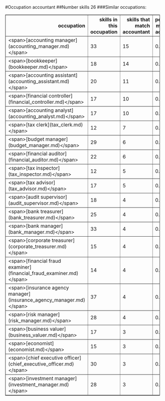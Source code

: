 #Occupation accountant
##Number skills 26
###Similar occupations:
<table border="1" class="dataframe">
  <thead>
    <tr style="text-align: right;">
      <th>occupation</th>
      <th>skills in this occupation</th>
      <th>skills that match accountant</th>
      <th>percentage match with accountant</th>
      <th>skills not in accountant</th>
    </tr>
  </thead>
  <tbody>
    <tr>
      <td>&lt;span&gt;[accounting manager](accounting_manager.md)&lt;/span&gt;</td>
      <td>33</td>
      <td>15</td>
      <td>0.576923</td>
      <td>18</td>
    </tr>
    <tr>
      <td>&lt;span&gt;[bookkeeper](bookkeeper.md)&lt;/span&gt;</td>
      <td>18</td>
      <td>14</td>
      <td>0.538462</td>
      <td>4</td>
    </tr>
    <tr>
      <td>&lt;span&gt;[accounting assistant](accounting_assistant.md)&lt;/span&gt;</td>
      <td>20</td>
      <td>11</td>
      <td>0.423077</td>
      <td>9</td>
    </tr>
    <tr>
      <td>&lt;span&gt;[financial controller](financial_controller.md)&lt;/span&gt;</td>
      <td>17</td>
      <td>10</td>
      <td>0.384615</td>
      <td>7</td>
    </tr>
    <tr>
      <td>&lt;span&gt;[accounting analyst](accounting_analyst.md)&lt;/span&gt;</td>
      <td>17</td>
      <td>10</td>
      <td>0.384615</td>
      <td>7</td>
    </tr>
    <tr>
      <td>&lt;span&gt;[tax clerk](tax_clerk.md)&lt;/span&gt;</td>
      <td>12</td>
      <td>7</td>
      <td>0.269231</td>
      <td>5</td>
    </tr>
    <tr>
      <td>&lt;span&gt;[budget manager](budget_manager.md)&lt;/span&gt;</td>
      <td>29</td>
      <td>6</td>
      <td>0.230769</td>
      <td>23</td>
    </tr>
    <tr>
      <td>&lt;span&gt;[financial auditor](financial_auditor.md)&lt;/span&gt;</td>
      <td>22</td>
      <td>6</td>
      <td>0.230769</td>
      <td>16</td>
    </tr>
    <tr>
      <td>&lt;span&gt;[tax inspector](tax_inspector.md)&lt;/span&gt;</td>
      <td>12</td>
      <td>5</td>
      <td>0.192308</td>
      <td>7</td>
    </tr>
    <tr>
      <td>&lt;span&gt;[tax advisor](tax_advisor.md)&lt;/span&gt;</td>
      <td>17</td>
      <td>5</td>
      <td>0.192308</td>
      <td>12</td>
    </tr>
    <tr>
      <td>&lt;span&gt;[audit supervisor](audit_supervisor.md)&lt;/span&gt;</td>
      <td>18</td>
      <td>4</td>
      <td>0.153846</td>
      <td>14</td>
    </tr>
    <tr>
      <td>&lt;span&gt;[bank treasurer](bank_treasurer.md)&lt;/span&gt;</td>
      <td>25</td>
      <td>4</td>
      <td>0.153846</td>
      <td>21</td>
    </tr>
    <tr>
      <td>&lt;span&gt;[bank manager](bank_manager.md)&lt;/span&gt;</td>
      <td>33</td>
      <td>4</td>
      <td>0.153846</td>
      <td>29</td>
    </tr>
    <tr>
      <td>&lt;span&gt;[corporate treasurer](corporate_treasurer.md)&lt;/span&gt;</td>
      <td>15</td>
      <td>4</td>
      <td>0.153846</td>
      <td>11</td>
    </tr>
    <tr>
      <td>&lt;span&gt;[financial fraud examiner](financial_fraud_examiner.md)&lt;/span&gt;</td>
      <td>14</td>
      <td>4</td>
      <td>0.153846</td>
      <td>10</td>
    </tr>
    <tr>
      <td>&lt;span&gt;[insurance agency manager](insurance_agency_manager.md)&lt;/span&gt;</td>
      <td>37</td>
      <td>4</td>
      <td>0.153846</td>
      <td>33</td>
    </tr>
    <tr>
      <td>&lt;span&gt;[risk manager](risk_manager.md)&lt;/span&gt;</td>
      <td>28</td>
      <td>4</td>
      <td>0.153846</td>
      <td>24</td>
    </tr>
    <tr>
      <td>&lt;span&gt;[business valuer](business_valuer.md)&lt;/span&gt;</td>
      <td>17</td>
      <td>3</td>
      <td>0.115385</td>
      <td>14</td>
    </tr>
    <tr>
      <td>&lt;span&gt;[economist](economist.md)&lt;/span&gt;</td>
      <td>15</td>
      <td>3</td>
      <td>0.115385</td>
      <td>12</td>
    </tr>
    <tr>
      <td>&lt;span&gt;[chief executive officer](chief_executive_officer.md)&lt;/span&gt;</td>
      <td>30</td>
      <td>3</td>
      <td>0.115385</td>
      <td>27</td>
    </tr>
    <tr>
      <td>&lt;span&gt;[investment manager](investment_manager.md)&lt;/span&gt;</td>
      <td>28</td>
      <td>3</td>
      <td>0.115385</td>
      <td>25</td>
    </tr>
  </tbody>
</table>
